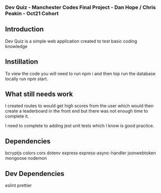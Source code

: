 ### Dev Quiz - Manchester Codes Final Project - Dan Hope / Chris Peakin - Oct21 Cohort ###

## Introduction ##
Dev Quiz is a simple web application created to test basic coding knowledge

## Instillation ##

To view the code you will need to run npm i and then top run the database locally run npm start.

## What still needs work ##

I created routes to would get high scores from the user which would then create a leaderboard in the front end
but there was not enough time to complete it. 

I need to complete to adding jest unit tests which I know is good practice. 

## Dependencies ##

bcryptjs
colors
cors
dotenv
express
express-async-handler
jsonwebtoken
mongoose
nodemon

## Dev Dependencies ##

eslint 
prettier